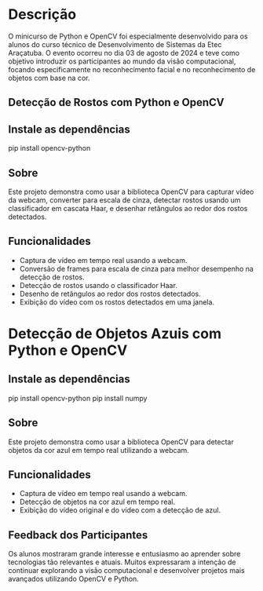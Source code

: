 # Descrição

O minicurso de Python e OpenCV foi especialmente desenvolvido para os alunos do curso técnico de Desenvolvimento de Sistemas da Etec Araçatuba. O evento ocorreu no dia 03 de agosto de 2024 e teve como objetivo introduzir os participantes ao mundo da visão computacional, focando especificamente no reconhecimento facial e no reconhecimento de objetos com base na cor.

## Detecção de Rostos com Python e OpenCV

## Instale as dependências

pip install opencv-python

## Sobre

Este projeto demonstra como usar a biblioteca OpenCV para capturar vídeo da webcam, converter para escala de cinza, detectar rostos usando um classificador em cascata Haar, e desenhar retângulos ao redor dos rostos detectados.

## Funcionalidades

- Captura de vídeo em tempo real usando a webcam.
- Conversão de frames para escala de cinza para melhor desempenho na detecção de rostos.
- Detecção de rostos usando o classificador Haar.
- Desenho de retângulos ao redor dos rostos detectados.
- Exibição do vídeo com os rostos detectados em uma janela.


# Detecção de Objetos Azuis com Python e OpenCV

## Instale as dependências
pip install opencv-python
pip install numpy

## Sobre

Este projeto demonstra como usar a biblioteca OpenCV para detectar objetos da cor azul em tempo real utilizando a webcam.

## Funcionalidades

- Captura de vídeo em tempo real usando a webcam.
- Detecção de objetos na cor azul em tempo real.
- Exibição do vídeo original e do vídeo com a detecção de azul.

## Feedback dos Participantes

Os alunos mostraram grande interesse e entusiasmo ao aprender sobre tecnologias tão relevantes e atuais. Muitos expressaram a intenção de continuar explorando a visão computacional e desenvolver projetos mais avançados utilizando OpenCV e Python.
